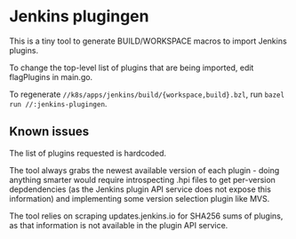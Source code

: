 Jenkins plugingen
=================

This is a tiny tool to generate BUILD/WORKSPACE macros to import Jenkins plugins.

To change the top-level list of plugins that are being imported, edit flagPlugins in main.go.

To regenerate `//k8s/apps/jenkins/build/{workspace,build}.bzl`, run `bazel run //:jenkins-plugingen`.

Known issues
------------

The list of plugins requested is hardcoded.

The tool always grabs the newest available version of each plugin - doing anything smarter would require introspecting .hpi files to get per-version depdendencies (as the Jenkins plugin API service does not expose this information) and implementing some version selection plugin like MVS.

The tool relies on scraping updates.jenkins.io for SHA256 sums of plugins, as that information is not available in the plugin API service.
